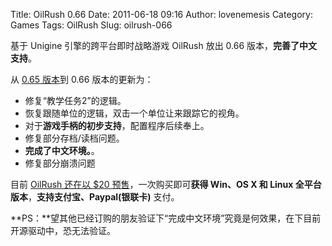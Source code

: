 Title: OilRush 0.66
Date: 2011-06-18 09:16
Author: lovenemesis
Category: Games
Tags: OilRush
Slug: oilrush-066

基于 Unigine 引擎的跨平台即时战略游戏 OilRush 放出 0.66
版本，**完善了中文支持**。

从 [0.65 版本](http://linuxtoy.org/archives/oilrush-065.html)到 0.66
版本的更新为：

-   修复“教学任务2”的逻辑。
-   恢复跟随单位的逻辑，双击一个单位让来跟踪它的视角。
-   对于**游戏手柄的初步支持**，配置程序后续奉上。
-   修复部分存档/读档问题。
-   **完成了中文环境。**。
-   修复部分崩溃问题

目前 [OilRush 还在以 $20
预售](https://store.unigine.com/products/goods/oilrush/)，一次购买即可**获得
Win、OS X 和 Linux 全平台版本**，**支持支付宝、Paypal(银联卡)** 支付。

**PS：**望其他已经订购的朋友验证下“完成中文环境”究竟是何效果，在下目前开源驱动中，恐无法验证。

